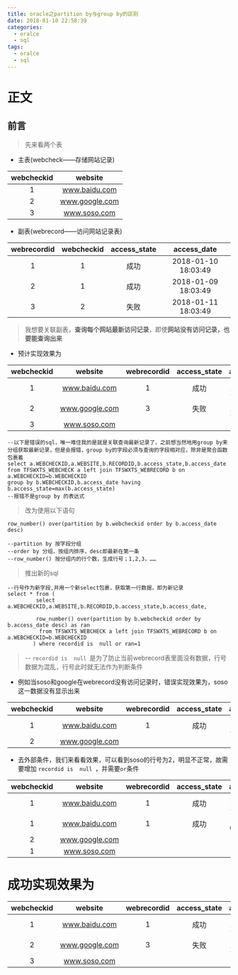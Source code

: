 ```yaml
---
title: oracle之partition by与group by的区别
date: 2018-01-10 22:58:39
categories:
  - oralce
  - sql
tags:
  - oralce
  - sql
---
```

# 正文
## 前言
> 先来看两个表

* 主表(webcheck——存储网站记录)

|  webcheckid   | website       | 
| :-------------:|:-------------:| 
| 1 | www.baidu.com   | 
| 2 | www.google.com |
| 3 | www.soso.com |

* 副表(webrecord——访问网站记录表)

| webrecordid   |webcheckid | access_state  | access_date|
| :-------------:|:-------------:|:-------------:| :-------------:| 
| 1         | 1  |  成功  | 2018-01-10 18:03:49  |
| 2         | 1| 成功  | 2018-01-09 18:03:49  |
| 3         | 2| 失败 | 2018-01-11 18:03:49  |
> 我想要关联副表，**查询每个网站最新访问记录**，即使**网站没有访问记录，也要能查询出来**
> 
<!--more-->

* 预计实现效果为

| webcheckid|website|webrecordid| access_state| access_date|
| :-----:|:----------:|:---------:| :---------:|  :---------:| 
| 1     | www.baidu.com | 1  |  成功  | 2018-01-10 18:03:49  |
| 2     | www.google.com | 3| 失败  | 2018-01-11 18:03:49  |
| 3     | www.soso.com | |  |  |
```
--以下是错误的sql，唯一难住我的是就是关联查询最新记录了，之前想当然地用group by来分组获取最新记录，但是会报错，group by的字段必须与查询的字段相对应，除非是聚合函数包裹着
select a.WEBCHECKID,a.WEBSITE,b.RECORDID,b.access_state,b.access_date from TFSWXTS_WEBCHECK a left join TFSWXTS_WEBRECORD b on a.WEBCHECKID=b.WEBCHECKID 
group by b.WEBCHECKID,b.access_date having b.access_state=max(b.access_state) 
--报错不是group by 的表达式      
```
> 改为使用以下语句
```
row_number() over(partition by b.webcheckid order by b.access_date desc) 

--partition by 按字段分组
--order by 分组，按组内排序，desc即最新在第一条
--row_number() 按分组内的行个数，生成行号；1,2,3，……
```
> 推出新的sql

```
--行号作为新字段,并用一个新select包裹，获取第一行数据，即为新记录
select * from ( 
         select a.WEBCHECKID,a.WEBSITE,b.RECORDID,b.access_state,b.access_date,  
         
         row_number() over(partition by b.webcheckid order by b.access_date desc) as ran
          from TFSWXTS_WEBCHECK a left join TFSWXTS_WEBRECORD b on a.WEBCHECKID=b.WEBCHECKID 
        ) where recordid is  null or ran=1
```

> -- `recordid is  null `是为了防止当前webrecord表里面没有数据，行号数据为混乱，行号此时就无法作为判断条件

* 例如当soso和google在webrecord没有访问记录时，错误实现效果为，soso这一数据没有显示出来

| webcheckid|website|webrecordid| access_state| access_date|ran|
| :---:|:---:|:----:| :----:|  :------:| :-------:| 
| 1     | www.baidu.com | 1  |  成功  | 2018-01-10 18:03:49  | 1  |
| 2     | www.google.com | |   |  |  1 |

* 去外部条件，我们来看看效果，可以看到soso的行号为2，明显不正常，故需要增加 `recordid is  null `，并需要`or`条件

| webcheckid|website|webrecordid| access_state| access_date|ran|
| :---:|:---:|:----:| :----:|  :------:| :-------:| 
| 1     | www.baidu.com | 1  |  成功  | 2018-01-10 18:03:49  | 1  |
| 1     | www.baidu.com | 1  |  成功  | 2018-01-09 18:03:49  | 2  |
| 2     | www.google.com | |   |  |  1 |
| 1     | www.soso.com |   |    |   | 2  |


# 成功实现效果为

| webcheckid|website|webrecordid| access_state| access_date|ran|
| :---:|:---:|:----:| :----:|  :------:| :-------:| 
| 1     | www.baidu.com | 1  |  成功  | 2018-01-10 18:03:49  | 1  |
| 2     | www.google.com | 3|  失败 | 2018-01-11 18:03:49 |  1 |
| 3 | www.soso.com |   |    |   | 2 |
